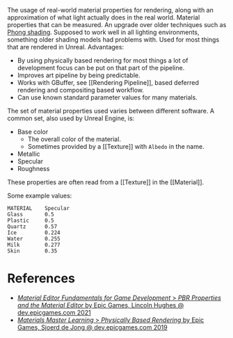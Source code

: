 The usage of real-world material properties for rendering,
along with an approximation of what light actually does in the real world.
Material properties that can be measured.
An upgrade over older techniques such as [Phong shading](https://en.wikipedia.org/wiki/Phong_shading).
Supposed to work well in all lighting environments,
something older shading models had problems with.
Used for most things that are rendered in Unreal.
Advantages:
- By using physically based rendering for most things a lot of development focus can be put on that part of the pipeline.
- Improves art pipeline by being predictable.
- Works with GBuffer, see [[Rendering Pipeline]], based deferred rendering and compositing based workflow.
- Can use known standard parameter values for many materials.

The set of material properties used varies between different software.
A common set, also used by Unreal Engine, is:
- Base color
	- The overall color of the material.
	- Sometimes provided by a [[Texture]] with `Albedo` in the name.
- Metallic
- Specular
- Roughness

These properties are often read from a [[Texture]] in the [[Material]].

Some example values:
```
MATERIAL    Specular
Glass       0.5
Plastic     0.5
Quartz      0.57
Ice         0.224
Water       0.255
Milk        0.277
Skin        0.35
```

# References

- [_Material Editor Fundamentals for Game Development_ > _PBR Properties and the Material Editor_ by Epic Games, Lincoln Hughes @ dev.epicgames.com 2021](https://dev.epicgames.com/community/learning/courses/pm/unreal-engine-material-editor-fundamentals-for-game-development/PZb/unreal-engine-pbr-properties-and-the-material-editor)
- [_Materials Master Learning_ > _Physically Based Rendering_ by Epic Games, Sjoerd de Jong @ dev.epicgames.com 2019](https://dev.epicgames.com/community/learning/courses/2dy/unreal-engine-materials-master-learning/oJjW/unreal-engine-performance)

